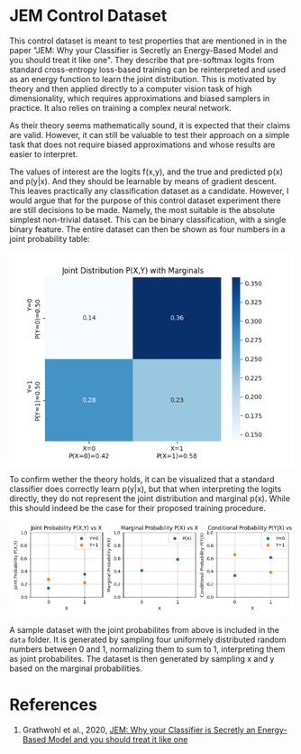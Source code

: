 #  JEM Control Dataset
This control dataset is meant to test properties that are mentioned in in the paper "JEM: Why your Classifier is Secretly an Energy-Based Model and you should treat it like one". They describe that pre-softmax logits from standard cross-entropy loss-based training can be reinterpreted and used as an energy function to learn the joint distribution. This is motivated by theory and then applied directly to a computer vision task of high dimensionality, which requires approximations and biased samplers in practice. It also relies on training a complex neural network.

As their theory seems mathematically sound, it is expected that their claims are valid. However, it can still be valuable to test their approach on a simple task that does not require biased approximations and whose results are easier to interpret.

The values of interest are the logits f(x,y), and the true and predicted p(x) and p(y|x). And they should be learnable by means of gradient descent. This leaves practically any classification dataset as a candidate. However, I would argue that for the purpose of this control dataset experiment there are still decisions to be made. Namely, the most suitable is the absolute simplest non-trivial dataset. This can be binary classification, with a single binary feature. The entire dataset can then be shown as four numbers in a joint probability table:

![joint table](figs/joint_table.png)

To confirm wether the theory holds, it can be visualized that a standard classifier does correctly learn p(y|x), but that when interpreting the logits directly, they do not represent the joint distribution and marginal p(x). While this should indeed be the case for their proposed training procedure. 

![triple plot](figs/triple_plot.png)


A sample dataset with the joint probabilites from above is included in the `data` folder. It is generated by sampling four uniformely distributed random numbers between 0 and 1, normalizing them to sum to 1, interpreting them as joint probabilites. The dataset is then generated by sampling x and y based on the marginal probabilities.




# References
1. Grathwohl et al., 2020, [JEM: Why your Classifier is Secretly an Energy-Based Model and you should treat it like one](https://arxiv.org/abs/1912.03263) 


